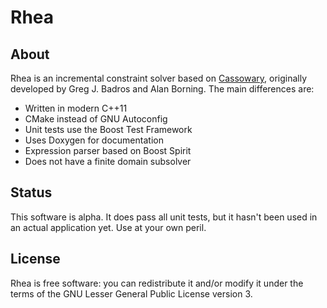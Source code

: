 Rhea
====

About
-----
Rhea is an incremental constraint solver based on 
[Cassowary](http://www.cs.washington.edu/research/constraints/cassowary), 
originally developed by Greg J. Badros and Alan Borning.  The main
differences are:

 * Written in modern C++11
 * CMake instead of GNU Autoconfig
 * Unit tests use the Boost Test Framework
 * Uses Doxygen for documentation
 * Expression parser based on Boost Spirit
 * Does not have a finite domain subsolver 


Status
------
This software is alpha.  It does pass all unit tests, but it hasn't been used
in an actual application yet.  Use at your own peril.

License
-------
Rhea is free software: you can redistribute it and/or modify it under the
terms of the GNU Lesser General Public License version 3.

